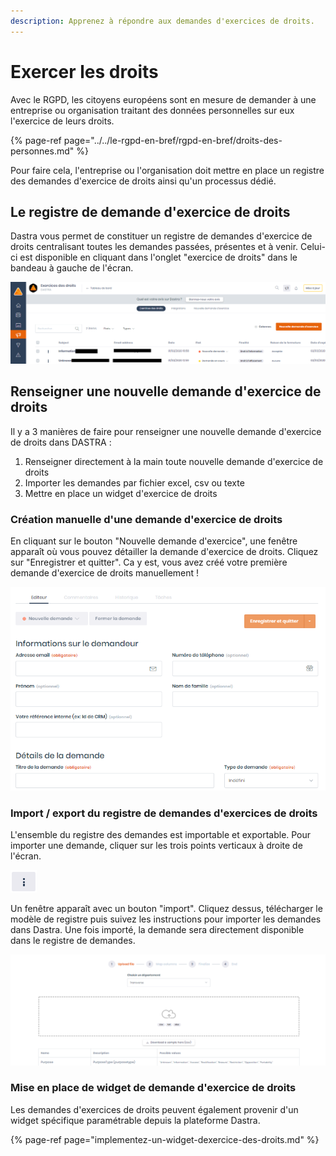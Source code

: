 ```yaml
---
description: Apprenez à répondre aux demandes d'exercices de droits.
---
```


# Exercer les droits

Avec le RGPD, les citoyens européens sont en mesure de demander à une entreprise ou organisation traitant des données personnelles sur eux l'exercice de leurs droits.

{% page-ref page="../../le-rgpd-en-bref/rgpd-en-bref/droits-des-personnes.md" %}

Pour faire cela, l'entreprise ou l'organisation doit mettre en place un registre des demandes d'exercice de droits ainsi qu'un processus dédié.

## Le registre de demande d'exercice de droits

Dastra vous permet de constituer un registre de demandes d'exercice de droits centralisant toutes les demandes passées, présentes et à venir. Celui-ci est disponible en cliquant dans l'onglet "exercice de droits" dans le bandeau à gauche de l'écran. 

![Registre de demande d&apos;exercice de droits](../../.gitbook/assets/image%20%2841%29.png)

## Renseigner une nouvelle demande d'exercice de droits

Il y a 3 manières de faire pour renseigner une nouvelle demande d'exercice de droits dans DASTRA :

1. Renseigner directement à la main toute nouvelle demande d'exercice de droits
2. Importer les demandes par fichier excel, csv ou texte
3. Mettre en place un widget d'exercice de droits

### Création manuelle d'une demande d'exercice de droits

En cliquant sur le bouton "Nouvelle demande d'exercice", une fenêtre apparaît où vous pouvez détailler la demande d'exercice de droits. Cliquez sur "Enregistrer et quitter". Ca y est, vous avez créé votre première demande d'exercice de droits manuellement !

![D&#xE9;tail de la demande d&apos;exercice de droits](../../.gitbook/assets/image%20%28115%29.png)



### Import / export du registre de demandes d'exercices de droits

L'ensemble du registre des demandes est importable et exportable. Pour importer une demande, cliquer sur les trois points verticaux à droite de l'écran. 

![](../../.gitbook/assets/image%20%2851%29.png)

Un fenêtre apparaît avec un bouton "import". Cliquez dessus, télécharger le modèle de registre puis suivez les instructions pour importer les demandes dans Dastra. Une fois importé, la demande sera directement disponible dans le registre de demandes.

![Fen&#xEA;tre d&apos;import de registre de demandes d&apos;exercice de droits](../../.gitbook/assets/image%20%28148%29.png)

### Mise en place de widget de demande d'exercice de droits

Les demandes d'exercices de droits peuvent également provenir d'un widget spécifique paramétrable depuis la plateforme Dastra.



{% page-ref page="implementez-un-widget-dexercice-des-droits.md" %}







